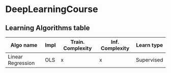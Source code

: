# DeepLearningCourse


## Learning Algorithms table

| Algo name | Impl | Train. Complexity | Inf. Complexity | Learn type | 
|----|----|----|----|----|
| Linear Regression | OLS | x | x | Supervised | 
